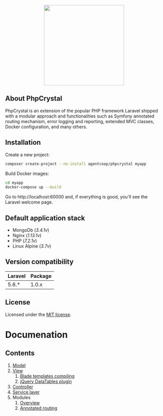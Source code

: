 <p align="center"><img width="256" height="256" src="https://avatars2.githubusercontent.com/u/13236453"></p>

## About PhpCrystal
PhpCrystal is an extension of the popular PHP framework Laravel shipped with a modular approach and functionalities such as Symfony annotated routing mechanism, error logging and reporting, extended MVC classes, Docker configuration, and many others.

## Installation
Create a new project:
```bash
composer create-project --no-install agentcoop/phpcrystal myapp
```
Build Docker images:
```bash
cd myapp
docker-compose up --build
```
Go to http://localhost:60000 and, if everything is good, you'll see the Laravel welcome page.

## Default application stack
 - MongoDb (*3.4.1v*)
 - Nginx (*1.13.1v*)
 - PHP (*7.2.1v*)
 - Linux Alpine (*3.7v*)

## Version compatibility
| Laravel | Package |
|---------|---------|
| 5.6.*   | 1.0.x   |

## License
Licensed under the [MIT license](https://opensource.org/licenses/MIT).

# Documenation

## Contents
1. [Model](docs/model.md)
2. [View](docs/view.md)
    1. [Blade templates compiling](docs/blade-compiling.md)
    2. [jQuery DataTables plugin](docs/jquery-datatables.md)
3. [Controller](docs/controller.md)
5. [Service layer](docs/services.md)
4. Modules
    1. [Overview](docs/modules.md)
    2. [Annotated routing](docs/annotated-routing.md)

